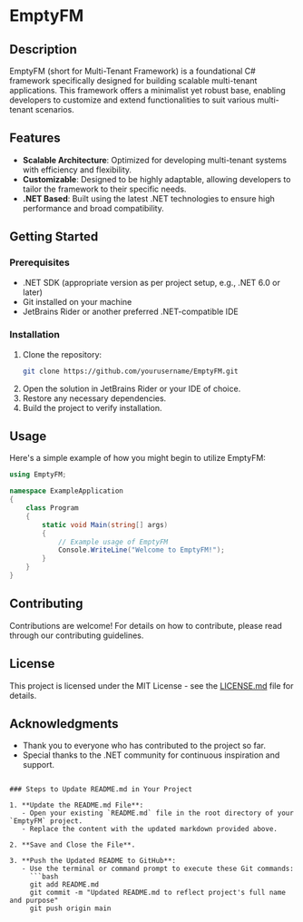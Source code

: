 
# EmptyFM

## Description

EmptyFM (short for Multi-Tenant Framework) is a foundational C# framework specifically designed for building scalable multi-tenant applications. This framework offers a minimalist yet robust base, enabling developers to customize and extend functionalities to suit various multi-tenant scenarios.

## Features

- **Scalable Architecture**: Optimized for developing multi-tenant systems with efficiency and flexibility.
- **Customizable**: Designed to be highly adaptable, allowing developers to tailor the framework to their specific needs.
- **.NET Based**: Built using the latest .NET technologies to ensure high performance and broad compatibility.

## Getting Started

### Prerequisites

- .NET SDK (appropriate version as per project setup, e.g., .NET 6.0 or later)
- Git installed on your machine
- JetBrains Rider or another preferred .NET-compatible IDE

### Installation

1. Clone the repository:
   ```bash
   git clone https://github.com/yourusername/EmptyFM.git
   ```
2. Open the solution in JetBrains Rider or your IDE of choice.
3. Restore any necessary dependencies.
4. Build the project to verify installation.

## Usage

Here's a simple example of how you might begin to utilize EmptyFM:
```csharp
using EmptyFM;

namespace ExampleApplication
{
    class Program
    {
        static void Main(string[] args)
        {
            // Example usage of EmptyFM
            Console.WriteLine("Welcome to EmptyFM!");
        }
    }
}
```

## Contributing

Contributions are welcome! For details on how to contribute, please read through our contributing guidelines.

## License

This project is licensed under the MIT License - see the [LICENSE.md](LICENSE) file for details.

## Acknowledgments

- Thank you to everyone who has contributed to the project so far.
- Special thanks to the .NET community for continuous inspiration and support.
```

### Steps to Update README.md in Your Project

1. **Update the README.md File**:
   - Open your existing `README.md` file in the root directory of your `EmptyFM` project.
   - Replace the content with the updated markdown provided above.

2. **Save and Close the File**.

3. **Push the Updated README to GitHub**:
   - Use the terminal or command prompt to execute these Git commands:
     ```bash
     git add README.md
     git commit -m "Updated README.md to reflect project's full name and purpose"
     git push origin main
